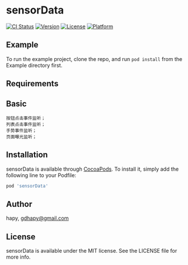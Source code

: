 # sensorData

[![CI Status](https://img.shields.io/travis/hapy/sensorData.svg?style=flat)](https://travis-ci.org/hapy/sensorData)
[![Version](https://img.shields.io/cocoapods/v/sensorData.svg?style=flat)](https://cocoapods.org/pods/sensorData)
[![License](https://img.shields.io/cocoapods/l/sensorData.svg?style=flat)](https://cocoapods.org/pods/sensorData)
[![Platform](https://img.shields.io/cocoapods/p/sensorData.svg?style=flat)](https://cocoapods.org/pods/sensorData)

## Example

To run the example project, clone the repo, and run `pod install` from the Example directory first.

## Requirements

## Basic 

```
按钮点击事件监听；
列表点击事件监听；
手势事件监听；
页面曝光监听；
```


## Installation

sensorData is available through [CocoaPods](https://cocoapods.org). To install
it, simply add the following line to your Podfile:

```ruby
pod 'sensorData'
```

## Author

hapy, gdhapy@gmail.com

## License

sensorData is available under the MIT license. See the LICENSE file for more info.
